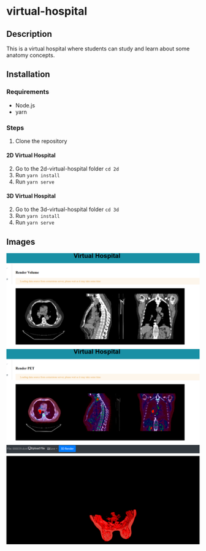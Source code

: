 # virtual-hospital

## Description
This is a virtual hospital where students can study and learn about some anatomy concepts.

## Installation
### Requirements
- Node.js
- yarn

### Steps
1. Clone the repository

#### 2D Virtual Hospital
2. Go to the 2d-virtual-hospital folder `cd 2d`
3. Run `yarn install`
4. Run `yarn serve`

#### 3D Virtual Hospital
2. Go to the 3d-virtual-hospital folder `cd 3d`
3. Run `yarn install`
4. Run `yarn serve`

## Images
![Home](git-imgs/1.png)
![PET](git-imgs/2.png)
![3D](git-imgs/3.png)